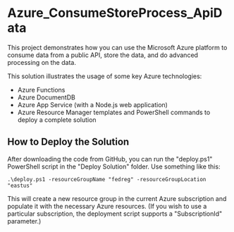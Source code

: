 # Azure_ConsumeStoreProcess_ApiData
This project demonstrates how you can use the Microsoft Azure platform to consume data from a public API, store the data,
and do advanced processing on the data.

This solution illustrates the usage of some key Azure technologies:
  * Azure Functions
  * Azure DocumentDB
  * Azure App Service (with a Node.js web application)
  * Azure Resource Manager templates and PowerShell commands to deploy a complete solution

## How to Deploy the Solution
After downloading the code from GitHub, you can run the "deploy.ps1" PowerShell script in the "Deploy Solution" folder.  Use
something like this:
```
.\deploy.ps1 -resourceGroupName "fedreg" -resourceGroupLocation "eastus"
```

This will create a new resource group in the current Azure subscription and populate it with the necessary Azure resources.
(If you wish to use a particular subscription, the deployment script supports a "SubscriptionId" parameter.)
